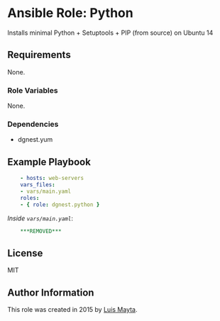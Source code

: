 # Ansible Role: Python

Installs minimal Python + Setuptools + PIP (from source) on Ubuntu 14

## Requirements

None.

### Role Variables

None.

### Dependencies

* dgnest.yum

## Example Playbook

```yml
    - hosts: web-servers
    vars_files:
    - vars/main.yaml
    roles:
    - { role: dgnest.python }
```

*Inside `vars/main.yaml`*:

```yml
    ***REMOVED***
```

## License

MIT

## Author Information

This role was created in 2015 by [Luis Mayta](http://github.com/luismayta).
